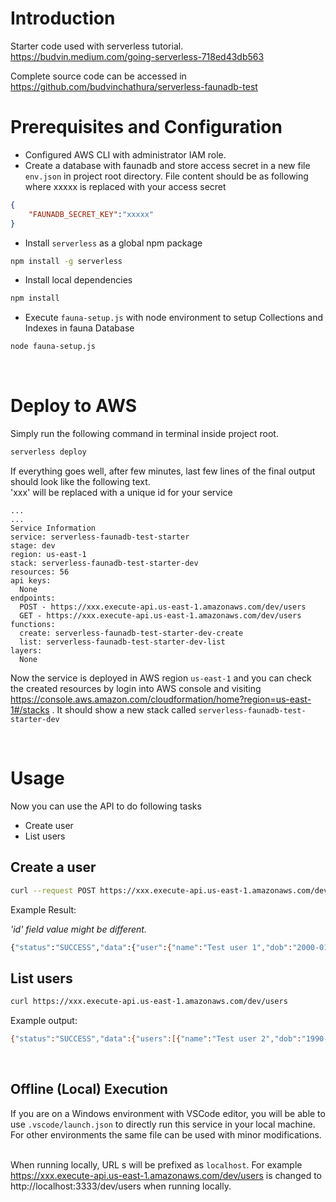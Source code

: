 # Introduction

Starter code used with serverless tutorial.
https://budvin.medium.com/going-serverless-718ed43db563

Complete source code can be accessed in https://github.com/budvinchathura/serverless-faunadb-test
&nbsp;

# Prerequisites and Configuration

 - Configured AWS CLI with administrator IAM role.
 - Create a database with faunadb and store access secret in a new file `env.json` in project root directory. File content should be as following where xxxxx is replaced with your access secret
```json
{
    "FAUNADB_SECRET_KEY":"xxxxx"
}
```
 - Install `serverless` as a global npm package

```bash
npm install -g serverless
```
 - Install local dependencies
```bash
npm install
```

 - Execute `fauna-setup.js` with node environment to setup Collections and Indexes in fauna Database

```bash
node fauna-setup.js
```
&nbsp;

# Deploy to AWS

Simply run the following command in terminal inside project root.
```bash
serverless deploy
```

If everything goes well, after few minutes, last few lines of the final output should look like the following text.\
'xxx' will be replaced with a unique id for your service
```
...
...
Service Information
service: serverless-faunadb-test-starter
stage: dev
region: us-east-1
stack: serverless-faunadb-test-starter-dev
resources: 56
api keys:
  None
endpoints:
  POST - https://xxx.execute-api.us-east-1.amazonaws.com/dev/users
  GET - https://xxx.execute-api.us-east-1.amazonaws.com/dev/users
functions:
  create: serverless-faunadb-test-starter-dev-create
  list: serverless-faunadb-test-starter-dev-list
layers:
  None
```
Now the service is deployed in AWS region `us-east-1` and you can check the created resources by login into AWS console and visiting https://console.aws.amazon.com/cloudformation/home?region=us-east-1#/stacks . It should show a new stack called `serverless-faunadb-test-starter-dev`

&nbsp;

# Usage

Now you can use the API to do following tasks
 - Create user
 - List users

## Create a user

```bash
curl --request POST https://xxx.execute-api.us-east-1.amazonaws.com/dev/users --header "Content-Type: application/json" --data-raw '{"name":"Test user 1", "dob":"2000-01-01","email":"abc@abc.com","city":"Downtown"}'
```

Example Result:

*'id' field value might be different.*
```bash
{"status":"SUCCESS","data":{"user":{"name":"Test user 1","dob":"2000-01-01","city":"Downtown","email":"abc@abc.com","id":"288601255069090308"}}}
```

## List users

```bash
curl https://xxx.execute-api.us-east-1.amazonaws.com/dev/users
```

Example output:
```bash
{"status":"SUCCESS","data":{"users":[{"name":"Test user 2","dob":"1990-03-15","city":"New City","email":"test@abc.com","id":"288254855497122309"},{"name":"Test user 1","dob":"2000-01-01","city":"Downtown","email":"abc@abc.com","id":"288601255069090308"}]}}
```

&nbsp;

## Offline (Local) Execution
If you are on a Windows environment with VSCode editor, you will be able to use `.vscode/launch.json` to directly run this service in your local machine. For other environments the same file can be used with minor modifications. \
&nbsp;

When running locally, URL s will be prefixed as `localhost`. For example https://xxx.execute-api.us-east-1.amazonaws.com/dev/users is changed to http://localhost:3333/dev/users when running locally.